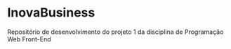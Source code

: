 # InovaBusiness
Repositório de desenvolvimento do projeto 1 da disciplina de Programação Web Front-End
